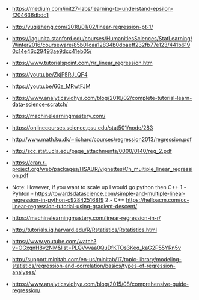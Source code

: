 * https://medium.com/init27-labs/learning-to-understand-epsilon-f204636dbdc1
* http://yuqizheng.com/2018/01/02/linear-regression-pt-1/
* https://lagunita.stanford.edu/courses/HumanitiesSciences/StatLearning/Winter2016/courseware/85b01caa12834b0dbaeff232fb77e123/441b6190c14e46c29493ae9dcc41eb05/

* https://www.tutorialspoint.com/r/r_linear_regression.htm
* https://youtu.be/ZkjP5RJLQF4
* https://youtu.be/66z_MRwtFJM
* https://www.analyticsvidhya.com/blog/2016/02/complete-tutorial-learn-data-science-scratch/
* https://machinelearningmastery.com/
* https://onlinecourses.science.psu.edu/stat501/node/283
* http://www.math.ku.dk/~richard/courses/regression2013/regression.pdf
* http://scc.stat.ucla.edu/page_attachments/0000/0140/reg_2.pdf
* https://cran.r-project.org/web/packages/HSAUR/vignettes/Ch_multiple_linear_regression.pdf
* Note: However, if you want to scale up I would go python then C++
1.-  Pyhton - https://towardsdatascience.com/simple-and-multiple-linear-regression-in-python-c928425168f9
2.- C++ https://helloacm.com/cc-linear-regression-tutorial-using-gradient-descent/

* https://machinelearningmastery.com/linear-regression-in-r/
* http://tutorials.iq.harvard.edu/R/Rstatistics/Rstatistics.html
* https://www.youtube.com/watch?v=OGxgnH8y2NM&list=PLQVvvaa0QuDfKTOs3Keq_kaG2P55YRn5v
* http://support.minitab.com/en-us/minitab/17/topic-library/modeling-statistics/regression-and-correlation/basics/types-of-regression-analyses/
* https://www.analyticsvidhya.com/blog/2015/08/comprehensive-guide-regression/
